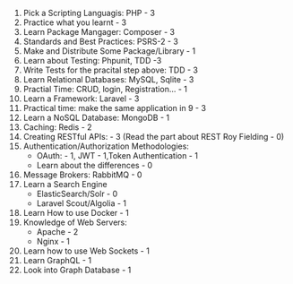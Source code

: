 1. Pick a Scripting Languagis: PHP - 3
2. Practice what you learnt - 3
3. Learn Package Mangager: Composer - 3
4. Standards and Best Practices: PSRS-2 - 3
5. Make and Distribute Some Package/Library - 1
6. Learn about Testing: Phpunit, TDD -3
7. Write Tests for the pracital step above: TDD - 3
8. Learn Relational Databases: MySQL, Sqlite - 3
9. Practial Time: CRUD, login, Registration... - 1
10. Learn a Framework: Laravel - 3
11. Practical time: make the same application in 9  - 3
12. Learn a NoSQL Database: MongoDB - 1
13. Caching: Redis - 2
14. Creating RESTful APIs: - 3 (Read the part about REST Roy Fielding - 0)
15. Authentication/Authorization Methodologies: 
    - OAuth: - 1, JWT - 1,Token Authentication - 1
    - Learn about the differences - 0
16. Message Brokers: RabbitMQ - 0
17. Learn a Search Engine
    - ElasticSearch/Solr - 0
    - Laravel Scout/Algolia - 1
18. Learn How to use Docker - 1
19. Knowledge of Web Servers: 
    - Apache - 2
    - Nginx - 1
20. Learn how to use Web Sockets - 1
21. Learn GraphQL - 1
22. Look into Graph Database - 1
